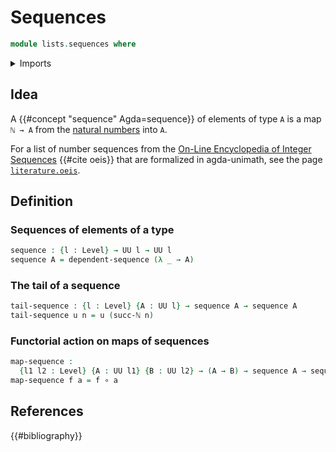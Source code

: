 # Sequences

```agda
module lists.sequences where
```

<details><summary>Imports</summary>

```agda
open import elementary-number-theory.natural-numbers

open import foundation.universe-levels

open import foundation-core.function-types

open import lists.dependent-sequences
```

</details>

## Idea

A {{#concept "sequence" Agda=sequence}} of elements of type `A` is a map `ℕ → A`
from the [natural numbers](elementary-number-theory.natural-numbers.md) into
`A`.

For a list of number sequences from the
[On-Line Encyclopedia of Integer Sequences](https://oeis.org) {{#cite oeis}}
that are formalized in agda-unimath, see the page
[`literature.oeis`](literature.oeis.md).

## Definition

### Sequences of elements of a type

```agda
sequence : {l : Level} → UU l → UU l
sequence A = dependent-sequence (λ _ → A)
```

### The tail of a sequence

```agda
tail-sequence : {l : Level} {A : UU l} → sequence A → sequence A
tail-sequence u n = u (succ-ℕ n)
```

### Functorial action on maps of sequences

```agda
map-sequence :
  {l1 l2 : Level} {A : UU l1} {B : UU l2} → (A → B) → sequence A → sequence B
map-sequence f a = f ∘ a
```

## References

{{#bibliography}}
